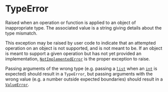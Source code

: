 # TypeError

Raised when an operation or function is applied to an object of inappropriate type. The associated value is a string giving details about the type mismatch.

This exception may be raised by user code to indicate that an attempted operation on an object is not supported, and is not meant to be. If an object is meant to support a given operation but has not yet provided an implementation, [`NotImplementedError`](/exceptions/NotImplementedError.md) is the proper exception to raise.

Passing arguments of the wrong type (e.g. passing a [`list`](/built-in-types/list/) when an [`int`](/built-in-types/int/) is expected) should result in a `TypeError`, but passing arguments with the wrong value (e.g. a number outside expected boundaries) should result in a [`ValueError`](/exceptions/ValueError.md).
